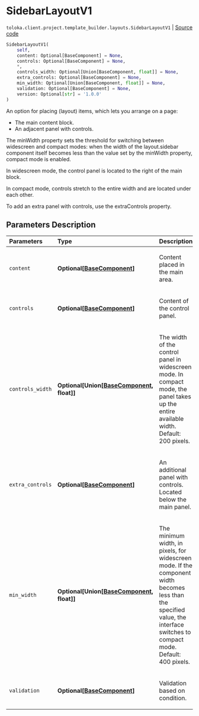 # SidebarLayoutV1
`toloka.client.project.template_builder.layouts.SidebarLayoutV1` | [Source code](https://github.com/Toloka/toloka-kit/blob/v1.1.1/src/client/project/template_builder/layouts.py#L160)

```python
SidebarLayoutV1(
    self,
    content: Optional[BaseComponent] = None,
    controls: Optional[BaseComponent] = None,
    *,
    controls_width: Optional[Union[BaseComponent, float]] = None,
    extra_controls: Optional[BaseComponent] = None,
    min_width: Optional[Union[BaseComponent, float]] = None,
    validation: Optional[BaseComponent] = None,
    version: Optional[str] = '1.0.0'
)
```

An option for placing (layout) items, which lets you arrange on a page:


* The main content block.
* An adjacent panel with controls.

The minWidth property sets the threshold for switching between widescreen and compact modes: when the width of the
layout.sidebar component itself becomes less than the value set by the minWidth property, compact mode is enabled.

In widescreen mode, the control panel is located to the right of the main block.

In compact mode, controls stretch to the entire width and are located under each other.

To add an extra panel with controls, use the extraControls property.

## Parameters Description

| Parameters | Type | Description |
| :----------| :----| :-----------|
`content`|**Optional\[[BaseComponent](toloka.client.project.template_builder.base.BaseComponent.md)\]**|<p>Content placed in the main area.</p>
`controls`|**Optional\[[BaseComponent](toloka.client.project.template_builder.base.BaseComponent.md)\]**|<p>Content of the control panel.</p>
`controls_width`|**Optional\[Union\[[BaseComponent](toloka.client.project.template_builder.base.BaseComponent.md), float\]\]**|<p>The width of the control panel in widescreen mode. In compact mode, the panel takes up the entire available width. Default: 200 pixels.</p>
`extra_controls`|**Optional\[[BaseComponent](toloka.client.project.template_builder.base.BaseComponent.md)\]**|<p>An additional panel with controls. Located below the main panel.</p>
`min_width`|**Optional\[Union\[[BaseComponent](toloka.client.project.template_builder.base.BaseComponent.md), float\]\]**|<p>The minimum width, in pixels, for widescreen mode. If the component width becomes less than the specified value, the interface switches to compact mode. Default: 400 pixels.</p>
`validation`|**Optional\[[BaseComponent](toloka.client.project.template_builder.base.BaseComponent.md)\]**|<p>Validation based on condition.</p>
